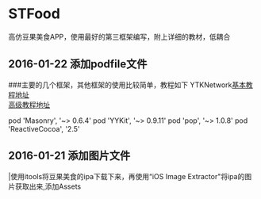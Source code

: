# STFood
高仿豆果美食APP，使用最好的第三框架编写，附上详细的教材，低耦合
## 2016-01-22 添加podfile文件
###主要的几个框架，其他框架的使用比较简单，教程如下
  YTKNetwork[基本教程地址](https://github.com/yuantiku/YTKNetwork/blob/master/BasicGuide.md)<br/> [高级教程地址](https://github.com/yuantiku/YTKNetwork/blob/master/ProGuide.md)<br/>
  
pod 'Masonry', '~> 0.6.4'
pod 'YYKit', '~> 0.9.11'
pod 'pop', '~> 1.0.8'
pod 'ReactiveCocoa', '2.5'

## 2016-01-21 添加图片文件
  |使用itools将豆果美食的ipa下载下来，再使用“iOS Image Extractor"将ipa的图片获取出来,添加Assets
